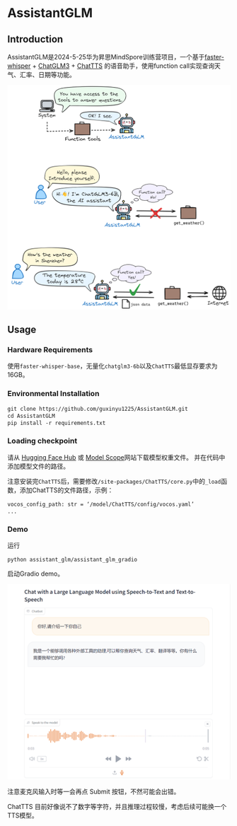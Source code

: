 # AssistantGLM

## Introduction
AssistantGLM是2024-5-25华为昇思MindSpore训练营项目，一个基于[faster-whisper](https://github.com/SYSTRAN/faster-whisper) + [ChatGLM3](https://github.com/THUDM/ChatGLM3) + [ChatTTS](https://github.com/2noise/ChatTTS) 的语音助手，使用function call实现查询天气、汇率、日期等功能。

![AssistantGLM_figure](/figure/AssistantGLM.png "Function call 流程")

## Usage

### Hardware Requirements
使用`faster-whisper-base`，无量化`chatglm3-6b`以及`ChatTTS`最低显存要求为16GB。

### Environmental Installation
    git clone https://github.com/guxinyu1225/AssistantGLM.git
    cd AssistantGLM
    pip install -r requirements.txt

### Loading checkpoint
请从 [Hugging Face Hub](https://huggingface.co/models) 或 [Model Scope](https://modelscope.cn/)网站下载模型权重文件。
并在代码中添加模型文件的路径。

注意安装完`ChatTTS`后，需要修改`/site-packages/ChatTTS/core.py`中的`_load`函数，添加ChatTTS的文件路径，示例：

    vocos_config_path: str = ‘/model/ChatTTS/config/vocos.yaml’
    ...

### Demo
运行

    python assistant_glm/assistant_glm_gradio

启动Gradio demo。

![demo_figure](/figure/demo.png "Gradio demo")

注意麦克风输入时等一会再点 Submit 按钮，不然可能会出错。

ChatTTS 目前好像说不了数字等字符，并且推理过程较慢，考虑后续可能换一个TTS模型。
